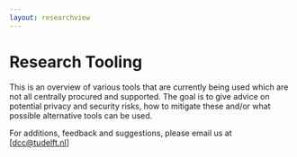 ```yaml
---
layout: researchview  
---
```


# Research Tooling

This is an overview of various tools that are currently being used which are not all centrally procured and supported. The goal is to give advice on potential privacy and security risks, how to mitigate these and/or what possible alternative tools can be used.

For additions, feedback and suggestions, please email us at [dcc@tudelft.nl]

